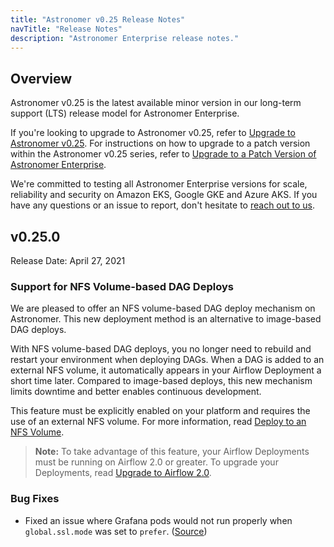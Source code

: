 ```yaml
---
title: "Astronomer v0.25 Release Notes"
navTitle: "Release Notes"
description: "Astronomer Enterprise release notes."
---
```


## Overview

Astronomer v0.25 is the latest available minor version in our long-term support (LTS) release model for Astronomer Enterprise.

If you're looking to upgrade to Astronomer v0.25, refer to [Upgrade to Astronomer v0.25](/docs/enterprise/v0.25/manage-astronomer/upgrade-to-0-25/). For instructions on how to upgrade to a patch version within the Astronomer v0.25 series, refer to [Upgrade to a Patch Version of Astronomer Enterprise](/docs/enterprise/v0.25/manage-astronomer/upgrade-astronomer-patch/).

We're committed to testing all Astronomer Enterprise versions for scale, reliability and security on Amazon EKS, Google GKE and Azure AKS. If you have any questions or an issue to report, don't hesitate to [reach out to us](https://support.astronomer.io).

## v0.25.0

Release Date: April 27, 2021

### Support for NFS Volume-based DAG Deploys

We are pleased to offer an NFS volume-based DAG deploy mechanism on Astronomer. This new deployment method is an alternative to image-based DAG deploys.

With NFS volume-based DAG deploys, you no longer need to rebuild and restart your environment when deploying DAGs. When a DAG is added to an external NFS volume, it automatically appears in your Airflow Deployment a short time later. Compared to image-based deploys, this new mechanism limits downtime and better enables continuous development.

This feature must be explicitly enabled on your platform and requires the use of an external NFS volume. For more information, read [Deploy to an NFS Volume](/docs/enterprise/v0.23/deploy/deploy-nfs).

> **Note:** To take advantage of this feature, your Airflow Deployments must be running on Airflow 2.0 or greater. To upgrade your Deployments, read [Upgrade to Airflow 2.0](docs/enterprise/stable/customize-airflow/upgrade-to-airflow-2).

### Bug Fixes

- Fixed an issue where Grafana pods would not run properly when `global.ssl.mode` was set to `prefer`. ([Source](https://github.com/astronomer/astronomer/pull/1082))

